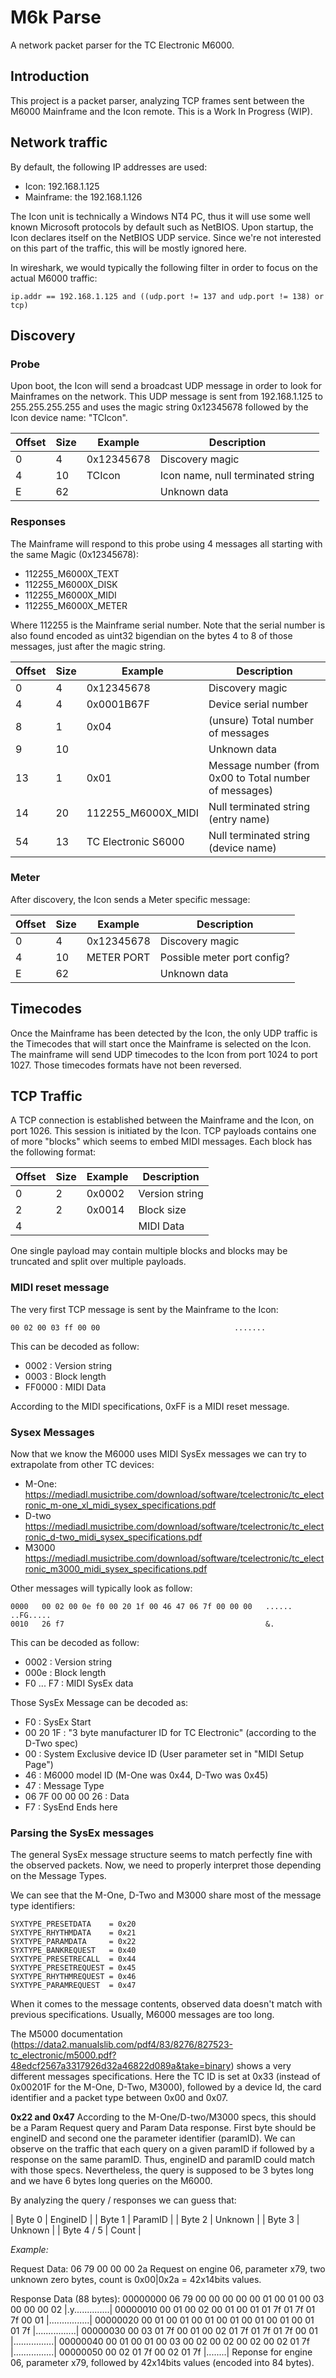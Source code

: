 # M6k Parse

A network packet parser for the TC Electronic M6000.

## Introduction

This project is a packet parser, analyzing TCP frames sent between the M6000 Mainframe and the Icon remote.
This is a Work In Progress (WIP).

## Network traffic

By default, the following IP addresses are used:

  - Icon: 192.168.1.125
  - Mainframe: the 192.168.1.126

The Icon unit is technically a Windows NT4 PC, thus it will use some well known Microsoft protocols by default such as NetBIOS.
Upon startup, the Icon declares itself on the NetBIOS UDP service.
Since we're not interested on this part of the traffic, this will be mostly ignored here.

In wireshark, we would typically the following filter in order to focus on the actual M6000 traffic:

    ip.addr == 192.168.1.125 and ((udp.port != 137 and udp.port != 138) or tcp)

## Discovery

### Probe

Upon boot, the Icon will send a broadcast UDP message in order to look for Mainframes on the network.
This UDP message is sent from 192.168.1.125 to 255.255.255.255 and uses the magic string 0x12345678 followed by the Icon device name: "TCIcon".

| Offset | Size | Example    | Description                                                     |
| ------ | ---- | ---------- | --------------------------------------------------------------- |
| 0      | 4    | 0x12345678 | Discovery magic                                                 |
| 4      | 10   | TCIcon    | Icon name, null terminated string                               |
| E      | 62   |            | Unknown data                                                    |

### Responses

The Mainframe will respond to this probe using 4 messages all starting with the same Magic (0x12345678):

  - 112255_M6000X_TEXT
  - 112255_M6000X_DISK
  - 112255_M6000X_MIDI
  - 112255_M6000X_METER

Where 112255 is the Mainframe serial number.
Note that the serial number is also found encoded as uint32 bigendian on the bytes 4 to 8 of those messages, just after the magic string.

| Offset | Size | Example             | Description                                                     |
| ------ | ---- | ------------------- | --------------------------------------------------------------- |
| 0      | 4    | 0x12345678          | Discovery magic                                                 |
| 4      | 4    | 0x0001B67F          | Device serial number                                            |
| 8      | 1    | 0x04                | (unsure) Total number of messages                               |
| 9      | 10   |                     | Unknown data                                                    |
| 13     | 1    | 0x01                | Message number (from 0x00 to Total number of messages)          |
| 14     | 20   | 112255_M6000X_MIDI  | Null terminated string (entry name)                             |
| 54     | 13   | TC Electronic S6000 | Null terminated string (device name)                            |

### Meter

After discovery, the Icon sends a Meter specific message:


| Offset | Size | Example    | Description                                                     |
| ------ | ---- | ---------- | --------------------------------------------------------------- |
| 0      | 4    | 0x12345678 | Discovery magic                                                 |
| 4      | 10   | METER PORT | Possible meter port config?                                     |
| E      | 62   |            | Unknown data                                                    |

## Timecodes

Once the Mainframe has been detected by the Icon, the only UDP traffic is the Timecodes that will start once the Mainframe is selected on the Icon.
The mainframe will send UDP timecodes to the Icon from port 1024 to port 1027.
Those timecodes formats have not been reversed.

## TCP Traffic

A TCP connection is established between the Mainframe and the Icon, on port 1026. This session is initiated by the Icon.
TCP payloads contains one of more "blocks" which seems to embed MIDI messages.
Each block has the following format:

| Offset | Size   | Example    | Description                                                     |
| ------ | ------ | ---------- | --------------------------------------------------------------- |
| 0      | 2      | 0x0002     | Version string                                                  |
| 2      | 2      | 0x0014     | Block size                                                      |
| 4      | <size> |            | MIDI Data                                                       |

One single payload may contain multiple blocks and blocks may be truncated and split over multiple payloads.

### MIDI reset message

The very first TCP message is sent by the Mainframe to the Icon:

    00 02 00 03 ff 00 00                              .......

This can be decoded as follow:

  - 0002 : Version string
  - 0003 : Block length
  - FF0000 : MIDI Data

According to the MIDI specifications, 0xFF is a MIDI reset message.

### Sysex Messages

Now that we know the M6000 uses MIDI SysEx messages we can try to extrapolate from other TC devices:

  - M-One: https://mediadl.musictribe.com/download/software/tcelectronic/tc_electronic_m-one_xl_midi_sysex_specifications.pdf
  - D-two https://mediadl.musictribe.com/download/software/tcelectronic/tc_electronic_d-two_midi_sysex_specifications.pdf
  - M3000 https://mediadl.musictribe.com/download/software/tcelectronic/tc_electronic_m3000_midi_sysex_specifications.pdf

Other messages will typically look as follow:

    0000   00 02 00 0e f0 00 20 1f 00 46 47 06 7f 00 00 00   ...... ..FG.....
    0010   26 f7                                             &.

This can be decoded as follow:

  - 0002 : Version string
  - 000e : Block length
  - F0 ... F7 : MIDI SysEx data

Those SysEx Message can be decoded as:

  - F0 : SysEx Start
  - 00 20 1F : "3 byte manufacturer ID for TC Electronic" (according to the D-Two spec)
  - 00 : System Exclusive device ID (User parameter set in "MIDI Setup Page")
  - 46 : M6000 model ID (M-One was 0x44, D-Two was 0x45)
  - 47 : Message Type
  - 06 7F 00 00 00 26 : Data
  - F7 : SysEnd Ends here

### Parsing the SysEx messages

The general SysEx message structure seems to match perfectly fine with the observed packets.
Now, we need to properly interpret those depending on the Message Types.

We can see that the M-One, D-Two and M3000 share most of the message type identifiers:

	SYXTYPE_PRESETDATA    = 0x20
	SYXTYPE_RHYTHMDATA    = 0x21
	SYXTYPE_PARAMDATA     = 0x22
	SYXTYPE_BANKREQUEST   = 0x40
	SYXTYPE_PRESETRECALL  = 0x44
	SYXTYPE_PRESETREQUEST = 0x45
	SYXTYPE_RHYTHMREQUEST = 0x46
	SYXTYPE_PARAMREQUEST  = 0x47

When it comes to the message contents, observed data doesn't match with previous specifications. Usually, M6000 messages are too long.

The M5000 documentation (https://data2.manualslib.com/pdf4/83/8276/827523-tc_electronic/m5000.pdf?48edcf2567a3317926d32a46822d089a&take=binary) shows a very different messages specifications. 
Here the TC ID is set at 0x33 (instead of 0x00201F for the M-One, D-Two, M3000), followed by a device Id, the card identifier and a packet type between 0x00 and 0x07.

__0x22 and 0x47__
According to the M-One/D-two/M3000 specs, this should be a Param Request query and Param Data response.
First byte should be engineID and second one the parameter identifier (paramID).
We can observe on the traffic that each query on a given paramID if followed by a response on the same paramID.
Thus, engineID and paramID could match with those specs.
Nevertheless, the query is supposed to be 3 bytes long and we have 6 bytes long queries on the M6000.

By analyzing the query / responses we can guess that:

| Byte 0     | EngineID |
| Byte 1     | ParamID  |
| Byte 2     | Unknown  |
| Byte 3     | Unknown  |
| Byte 4 / 5 | Count  |

_Example:_

Request Data:  06 79 00 00 00 2a 
Request on engine 06, parameter x79, two unknown zero bytes, count is 0x00|0x2a = 42x14bits values.

Response Data (88 bytes):
00000000  06 79 00 00 00 00 00 01  00 01 00 03 00 00 00 02  |.y..............|
00000010  00 01 00 02 00 01 00 01  01 7f 01 7f 01 7f 00 01  |................|
00000020  00 01 00 01 00 01 00 01  00 01 00 01 00 01 01 7f  |................|
00000030  00 03 01 7f 00 01 00 02  01 7f 01 7f 01 7f 00 01  |................|
00000040  00 01 00 01 00 03 00 02  00 02 00 02 00 02 01 7f  |................|
00000050  00 02 01 7f 00 02 01 7f                           |........|
Reponse for engine 06, parameter x79, followed by 42x14bits values (encoded into 84 bytes).

